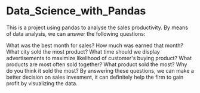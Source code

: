 ﻿# Data_Science_with_Pandas

This is a project using pandas to analyse the sales productivity. By means of data analysis, we can answer the following questions:

What was the best month for sales? How much was earned that month?
What city sold the most product?
What time should we display advertisements to maximize likelihood of customer's buying product?
What products are most often sold together?
What product sold the most?
Why do you think it sold the most?
By answering these questions, we can make a better decision on sales invesment, it can definitely help the firm to gain profit by visualizing the data.

